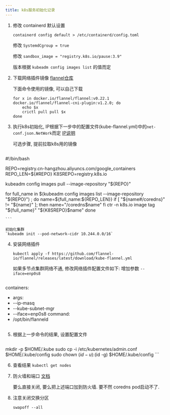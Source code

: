 ```yaml
---
title: k8s服务初始化记录
---
```



1. 修改 containerd 默认设置

    `containerd config default > /etc/containerd/config.toml`

    修改 `SystemdCgroup = true`

    修改 `sandbox_image = "registry.k8s.io/pause:3.9"`

    版本根据 `kubeadm config images list` 的值而定

2. 下载网络插件镜像 [flannel仓库](https://github.com/flannel-io/flannel)

    下面命令使用的镜像, 可以自己下载 

    ```
    for x in docker.io/flannel/flannel:v0.22.1 docker.io/flannel/flannel-cni-plugin:v1.2.0; do
        echo $x
        crictl pull pull $x
    done
    ```

3. 执行k8s初始化, IP根据下一步中的配置文件(kube-flannel.yml)中的`net-conf.json.NetWork`而定 [IP说明](https://github.com/flannel-io/flannel/blob/master/Documentation/kubernetes.md)

    可选步骤, 提前拉取k8s用的镜像
    ```
#!/bin/bash

REPO=registry.cn-hangzhou.aliyuncs.com/google_containers
REPO_LEN=${#REPO}
K8SREPO=registry.k8s.io

kubeadm config images pull --image-repository "${REPO}"

for full_name in $(kubeadm config images list --image-repository "${REPO}") ; do
    name=${full_name:${REPO_LEN}}
    if [ "${name#/coredns}" != "${name}" ]; then
        name="/coredns$name"
    fi
    ctr -n k8s.io image tag "${full_name}" "${K8SREPO}$name"
done

    ```

    初始化集群
    `kubeadm init --pod-network-cidr 10.244.0.0/16`

4. 安装网络插件

    `kubectl apply -f https://github.com/flannel-io/flannel/releases/latest/download/kube-flannel.yml`

    如果多节点集群网络不通, 修改网络插件配置文件如下: 增加参数 `--iface=enp0s8`

    ```
containers:
- args:
- --ip-masq
- --kube-subnet-mgr
- --iface=enp0s8
command:
- /opt/bin/flanneld
    ```

5. 根据上一步命令的结果, 设置配置文件

    ```
mkdir -p $HOME/.kube
sudo cp -i /etc/kubernetes/admin.conf $HOME/.kube/config
sudo chown $(id -u):$(id -g) $HOME/.kube/config
    ```

6. 查看结果 `kubectl get nodes`

7. 防火墙和端口 [文档](https://kubernetes.io/zh-cn/docs/reference/networking/ports-and-protocols/)

    要么直接关闭, 要么把上述端口加到防火墙. 要不然 coredns pod启动不了.

8. 注意关闭交换分区

    `swapoff --all`

